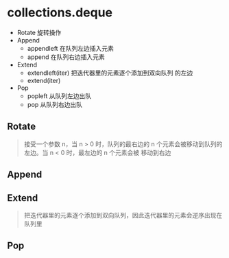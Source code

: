 # collections.deque


<script setup>
import CodeMaxEidtor from "../../src/components/CodeMaxEidtor.vue"

import PythonCode from "../../src/python/code";
</script>


- Rotate 旋转操作
- Append
    - appendleft 在队列左边插入元素
    - append 在队列右边插入元素
- Extend
    - extendleft(iter) 把迭代器里的元素逐个添加到双向队列 的左边
    - extend(iter)
- Pop
    - popleft 从队列左边出队
    - pop 从队列右边出队


## Rotate

>  接受一个参数 n，当 n > 0 时，队列的最右边的 n 个元素会被移动到队列的左边。当 n < 0 时，最左边的 n 个元素会被 移动到右边

<CodeMaxEidtor :code="PythonCode.CollectionsDequeRotateDemo" />

## Append

<CodeMaxEidtor :code="PythonCode.CollectionsDequeAppendDemo" />


## Extend

> 把迭代器里的元素逐个添加到双向队列，因此迭代器里的元素会逆序出现在队列里

<CodeMaxEidtor :code="PythonCode.CollectionsDequeExtendDemo" />


## Pop

<CodeMaxEidtor :code="PythonCode.CollectionsDequePopDemo" />
